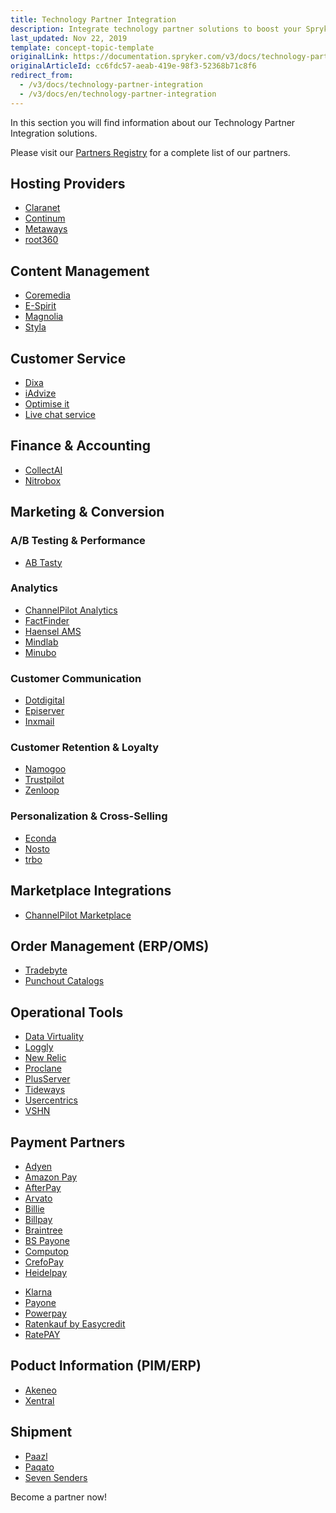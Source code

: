 ```yaml
---
title: Technology Partner Integration
description: Integrate technology partner solutions to boost your Spryker project performance.
last_updated: Nov 22, 2019
template: concept-topic-template
originalLink: https://documentation.spryker.com/v3/docs/technology-partner-integration
originalArticleId: cc6fdc57-aeab-419e-98f3-52368b71c8f6
redirect_from:
  - /v3/docs/technology-partner-integration
  - /v3/docs/en/technology-partner-integration
---
```


In this section you will find information about our Technology Partner Integration solutions.

Please visit our [Partners Registry](https://spryker.com/find-a-partner/) for a complete list of our partners.

##  Hosting Providers

* [Claranet](/docs/scos/user/technology-partners/201907.0/hosting-providers/claranet.html)
* [Continum](/docs/scos/user/technology-partners/201907.0/hosting-providers/continum.html)
* [Metaways](/docs/scos/user/technology-partners/201907.0/hosting-providers/metaways.html)
* [root360](/docs/scos/user/technology-partners/201907.0/hosting-providers/root-360.html)


## Content Management

<!--* [Censhare](/docs/scos/user/technology-partners/201907.0/content-management/censhare.html)-->
* [Coremedia](/docs/scos/user/technology-partners/201907.0/content-management/coremedia.html)
* [E-Spirit](/docs/scos/user/technology-partners/201907.0/content-management/e-spirit.html)
* [Magnolia](/docs/scos/user/technology-partners/201907.0/content-management/magnolia.html)
* [Styla](/docs/scos/user/technology-partners/201907.0/content-management/styla.html)

## Customer Service

* [Dixa](/docs/scos/user/technology-partners/201907.0/customer-service/dixa.html)
* [iAdvize](/docs/scos/user/technology-partners/201907.0/customer-service/iadvize.html)
* [Optimise it](/docs/scos/user/technology-partners/201907.0/customer-service/optimise-it.html)
* [Live chat service](/docs/scos/user/technology-partners/201907.0/customer-service/live-chat-service.html)

## Finance & Accounting

* [CollectAI](/docs/scos/user/technology-partners/201907.0/finance-and-accounting/collectai.html)
* [Nitrobox](/docs/scos/user/technology-partners/201907.0/finance-and-accounting/nitrobox.html)

## Marketing & Conversion
### A/B Testing & Performance

* [AB Tasty](/docs/scos/user/technology-partners/201907.0/marketing-and-conversion/ab-testing-and-performance/ab-tasty.html)
<!--* [Baqend](/docs/scos/user/technology-partners/201907.0/marketing-and-conversion/ab-testing-and-performance/baqend.html)-->

### Analytics

* [ChannelPilot Analytics](/docs/scos/user/technology-partners/201907.0/marketing-and-conversion/analytics/channelpilot-analytics.html)
* [FactFinder](/docs/scos/user/technology-partners/201907.0/marketing-and-conversion/analytics/fact-finder/fact-finder.html)
* [Haensel AMS](/docs/scos/user/technology-partners/201907.0/marketing-and-conversion/analytics/haensel-ams.html)
* [Mindlab](/docs/scos/user/technology-partners/201907.0/marketing-and-conversion/analytics/mindlab.html)
* [Minubo](/docs/scos/user/technology-partners/201907.0/marketing-and-conversion/analytics/minubo.html)

### Customer Communication

* [Dotdigital](/docs/scos/user/technology-partners/201907.0/marketing-and-conversion/customer-communication/dotdigital.html)
* [Episerver](/docs/scos/user/technology-partners/201907.0/marketing-and-conversion/customer-communication/episerver.html)
* [Inxmail](/docs/scos/user/technology-partners/201907.0/marketing-and-conversion/customer-communication/inxmail.html)

### Customer Retention & Loyalty

* [Namogoo](/docs/scos/user/technology-partners/201907.0/marketing-and-conversion/customer-retention-and-loyalty/namogoo.html)
* [Trustpilot](/docs/scos/user/technology-partners/201907.0/marketing-and-conversion/customer-retention-and-loyalty/trustpilot.html)
* [Zenloop](/docs/scos/user/technology-partners/201907.0/marketing-and-conversion/customer-retention-and-loyalty/zenloop.html)

### Personalization & Cross-Selling

<!--* [8Select](/docs/scos/user/technology-partners/201907.0/marketing-and-conversion/personalization-and-cross-selling/8select.html)-->
<!--* [Contentserv](/docs/scos/user/technology-partners/202108.0/marketing-and-conversion/personalization-and-cross-selling/contentserv.html)-->
* [Econda](/docs/scos/user/technology-partners/202108.0/marketing-and-conversion/personalization-and-cross-selling/econda/econda.html)
* [Nosto](/docs/scos/user/technology-partners/202108.0/marketing-and-conversion/personalization-and-cross-selling/nosto.html)
* [trbo](/docs/scos/user/technology-partners/202108.0/marketing-and-conversion/personalization-and-cross-selling/trbo.html)

## Marketplace Integrations

* [ChannelPilot Marketplace](/docs/scos/user/technology-partners/202108.0/marketplace-integrations/channelpilot-marketplace.html)

## Order Management (ERP/OMS)

* [Tradebyte](/docs/scos/user/technology-partners/202108.0/order-management-erpoms/tradebyte.html)
* [Punchout Catalogs](/docs/scos/user/technology-partners/202108.0/order-management-erpoms/punchout-catalogs/punchout-catalogs.html)

## Operational Tools

<!--* [Common Solutions](/docs/scos/user/technology-partners/202108.0/operational-tools-monitoring-legal-etc/common-solutions.html)-->
* [Data Virtuality](/docs/scos/user/technology-partners/202108.0/operational-tools-monitoring-legal-etc/data-virtuality.html)
* [Loggly](/docs/scos/user/technology-partners/202108.0/operational-tools-monitoring-legal-etc/loggly.html)
* [New Relic](/docs/scos/user/technology-partners/202108.0/operational-tools-monitoring-legal-etc/new-relic.html)
* [Proclane](/docs/scos/user/technology-partners/202108.0/operational-tools-monitoring-legal-etc/proclane.html)
* [PlusServer](/docs/scos/user/technology-partners/202108.0/operational-tools-monitoring-legal-etc/plusserver.html)
* [Tideways](/docs/scos/user/technology-partners/202108.0/operational-tools-monitoring-legal-etc/tideways.html)
* [Usercentrics](/docs/scos/user/technology-partners/202108.0/operational-tools-monitoring-legal-etc/usercentrics.html)
* [VSHN](/docs/scos/user/technology-partners/202108.0/operational-tools-monitoring-legal-etc/vshn.html)
<!--* [Mindcurv](/docs/scos/user/technology-partners/202108.0/operational-tools-monitoring-legal-etc/mindcurv.html)-->
<!--* [Shopmacher](/docs/scos/user/technology-partners/202108.0/operational-tools-monitoring-legal-etc/shopmacher.html)-->


## Payment Partners

* [Adyen](/docs/scos/user/technology-partners/202108.0/payment-partners/adyen.html)
* [Amazon Pay](/docs/scos/user/technology-partners/202108.0/payment-partners/amazon-pay.html)
* [AfterPay](/docs/scos/user/technology-partners/202108.0/payment-partners/afterpay.html)
* [Arvato](/docs/scos/user/technology-partners/202108.0/payment-partners/arvato.html)
* [Billie](/docs/scos/user/technology-partners/202108.0/payment-partners/billie.html)
* [Billpay](/docs/scos/user/technology-partners/202108.0/payment-partners/billpay.html)
* [Braintree](/docs/scos/user/technology-partners/202108.0/payment-partners/braintree/braintree.html)
* [BS Payone](/docs/scos/user/technology-partners/202108.0/payment-partners/braintree/braintree.html)
* [Computop](/docs/scos/user/technology-partners/202108.0/payment-partners/computop.html)
* [CrefoPay](/docs/scos/user/technology-partners/202108.0/payment-partners/computop.html)
* [Heidelpay](/docs/scos/user/technology-partners/202108.0/payment-partners/heidelpay/heidelpay.html)
<!--* [Informa Solutions](/docs/scos/user/technology-partners/202108.0/payment-partners/informa-solutions.html)-->
* [Klarna](/docs/scos/user/technology-partners/202108.0/payment-partners/klarna.html)
* [Payone](/docs/scos/user/technology-partners/202108.0/payment-partners/payolution/payolution.html)
* [Powerpay](/docs/scos/user/technology-partners/202108.0/payment-partners/powerpay.html)
* [Ratenkauf by Easycredit](/docs/scos/user/technology-partners/202108.0/payment-partners/ratenkauf-by-easycredit/ratenkauf-by-easycredit.html)
* [RatePAY](/docs/scos/user/technology-partners/{{page.version}}/payment-partners/ratepay.html)

 ## Poduct Information (PIM/ERP)

* [Akeneo](/docs/scos/user/technology-partners/202108.0/product-information-pimerp/akeneo/akeneo.html)
* [Xentral](/docs/scos/user/technology-partners/202108.0/product-information-pimerp/xentral.html)
<!--* [Censhare](/docs/scos/user/technology-partners/202108.0/content-management/censhare.html)-->
<!--* [Contentserv](/docs/scos/user/technology-partners/202108.0/marketing-and-conversion/personalization-and-cross-selling/contentserv.html)-->
<!--* [Tradebyte](/docs/scos/user/technology-partners/202108.0/order-management-erpoms/tradebyte.html)-->

 ## Shipment

* [Paazl](/docs/scos/user/technology-partners/202108.0/shipment/paazl.html)
* [Paqato](/docs/scos/user/technology-partners/202108.0/shipment/paqato.html)
* [Seven Senders](/docs/scos/user/technology-partners/202108.0/shipment/seven-senders.html)

Become a partner now!

